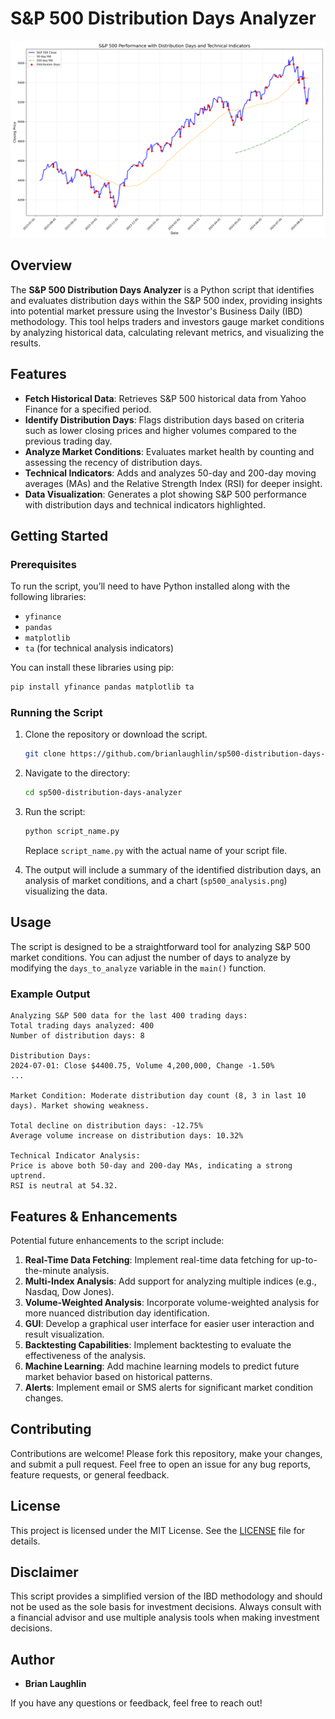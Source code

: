 # S&P 500 Distribution Days Analyzer

![S&P 500 Analysis](sp500_analysis.png)

## Overview

The **S&P 500 Distribution Days Analyzer** is a Python script that identifies and evaluates distribution days within the S&P 500 index, providing insights into potential market pressure using the Investor's Business Daily (IBD) methodology. This tool helps traders and investors gauge market conditions by analyzing historical data, calculating relevant metrics, and visualizing the results.

## Features

- **Fetch Historical Data**: Retrieves S&P 500 historical data from Yahoo Finance for a specified period.
- **Identify Distribution Days**: Flags distribution days based on criteria such as lower closing prices and higher volumes compared to the previous trading day.
- **Analyze Market Conditions**: Evaluates market health by counting and assessing the recency of distribution days.
- **Technical Indicators**: Adds and analyzes 50-day and 200-day moving averages (MAs) and the Relative Strength Index (RSI) for deeper insight.
- **Data Visualization**: Generates a plot showing S&P 500 performance with distribution days and technical indicators highlighted.

## Getting Started

### Prerequisites

To run the script, you’ll need to have Python installed along with the following libraries:

- `yfinance`
- `pandas`
- `matplotlib`
- `ta` (for technical analysis indicators)

You can install these libraries using pip:

```bash
pip install yfinance pandas matplotlib ta
```

### Running the Script

1. Clone the repository or download the script.
   
   ```bash
   git clone https://github.com/brianlaughlin/sp500-distribution-days-analyzer.git
   ```

2. Navigate to the directory:

   ```bash
   cd sp500-distribution-days-analyzer
   ```

3. Run the script:

   ```bash
   python script_name.py
   ```

   Replace `script_name.py` with the actual name of your script file.

4. The output will include a summary of the identified distribution days, an analysis of market conditions, and a chart (`sp500_analysis.png`) visualizing the data.

## Usage

The script is designed to be a straightforward tool for analyzing S&P 500 market conditions. You can adjust the number of days to analyze by modifying the `days_to_analyze` variable in the `main()` function.

### Example Output

```
Analyzing S&P 500 data for the last 400 trading days:
Total trading days analyzed: 400
Number of distribution days: 8

Distribution Days:
2024-07-01: Close $4400.75, Volume 4,200,000, Change -1.50%
...

Market Condition: Moderate distribution day count (8, 3 in last 10 days). Market showing weakness.

Total decline on distribution days: -12.75%
Average volume increase on distribution days: 10.32%

Technical Indicator Analysis:
Price is above both 50-day and 200-day MAs, indicating a strong uptrend.
RSI is neutral at 54.32.
```

## Features & Enhancements

Potential future enhancements to the script include:

1. **Real-Time Data Fetching**: Implement real-time data fetching for up-to-the-minute analysis.
2. **Multi-Index Analysis**: Add support for analyzing multiple indices (e.g., Nasdaq, Dow Jones).
3. **Volume-Weighted Analysis**: Incorporate volume-weighted analysis for more nuanced distribution day identification.
4. **GUI**: Develop a graphical user interface for easier user interaction and result visualization.
5. **Backtesting Capabilities**: Implement backtesting to evaluate the effectiveness of the analysis.
6. **Machine Learning**: Add machine learning models to predict future market behavior based on historical patterns.
7. **Alerts**: Implement email or SMS alerts for significant market condition changes.

## Contributing

Contributions are welcome! Please fork this repository, make your changes, and submit a pull request. Feel free to open an issue for any bug reports, feature requests, or general feedback.

## License

This project is licensed under the MIT License. See the [LICENSE](LICENSE) file for details.

## Disclaimer

This script provides a simplified version of the IBD methodology and should not be used as the sole basis for investment decisions. Always consult with a financial advisor and use multiple analysis tools when making investment decisions.

## Author

- **Brian Laughlin**

If you have any questions or feedback, feel free to reach out!
